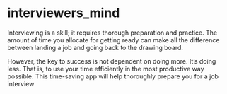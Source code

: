 # interviewers_mind

Interviewing is a skill; it requires thorough preparation and practice. The amount of time you allocate for getting ready can make all the difference between landing a job and going back to the drawing board.

However, the key to success is not dependent on doing more. It’s doing less. That is, to use your time efficiently in the most productive way possible. This time-saving app will help thoroughly prepare you for a job interview

 

